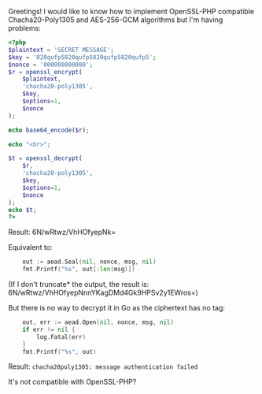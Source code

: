 Greetings! I would like to know how to implement OpenSSL-PHP compatible Chacha20-Poly1305 and AES-256-GCM algorithms but I'm having problems: 

```php
<?php
$plaintext = 'SECRET MESSAGE';
$key = '820qufp5820qufp5820qufp5820qufp5';
$nonce = '000000000000';
$r = openssl_encrypt(
    $plaintext,
    'chacha20-poly1305',
    $key, 
    $options=1,
    $nonce
);

echo base64_encode($r);

echo "<br>";

$t = openssl_decrypt(
    $r,
    'chacha20-poly1305',
    $key, 
    $options=1,
    $nonce
);
echo $t;
?>
```

Result:
6N/wRtwz/VhHOfyepNk=

Equivalent to:
```go
	out := aead.Seal(nil, nonce, msg, nil)
	fmt.Printf("%s", out[:len(msg)])
```

(If I don't truncate* the output, the result is:
6N/wRtwz/VhHOfyepNnnYKagDMd4Gk9HPSv2y1EWros=)

But there is no way to decrypt it in Go as the ciphertext has no tag:
```go
	out, err := aead.Open(nil, nonce, msg, nil)
	if err != nil {
		log.Fatal(err)
	}
	fmt.Printf("%s", out)
```

Result:
`chacha20poly1305: message authentication failed`

It's not compatible with OpenSSL-PHP?